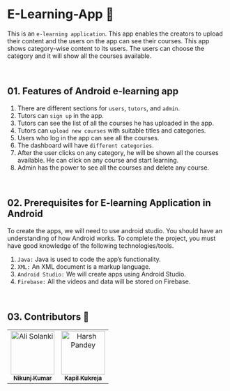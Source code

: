 # **E-Learning-App** 📖

This is an `e-learning application`. This app enables the creators to upload their content and the users on the app can see their courses. This app shows category-wise content to its users. The users can choose the category and it will show all the courses available.


<br>

## 01. Features of Android e-learning app
1. There are different sections for `users`, `tutors`, and `admin`.
2. Tutors can `sign up` in the app.
3. Tutors can see the list of all the courses he has uploaded in the app.
4. Tutors can `upload new courses` with suitable titles and categories.
5. Users who log in the app can see all the courses.
6. The dashboard will have `different categories`.
7. After the user clicks on any category, he will be shown all the courses available. He can click on any course and start learning.
8. Admin has the power to see all the courses and delete any course.

<br>

## 02. Prerequisites for E-learning Application in Android
To create the apps, we will need to use android studio. You should have an understanding of how Android works. To complete the project, you must have good knowledge of the following technologies/tools.

1. `Java:` Java is used to code the app’s functionality.
2. `XML:` An XML document is a markup language.
3. `Android Studio:` We will create apps using Android Studio.
4. `Firebase:` All the videos and data will be stored on Firebase.

<br>

## 03. Contributors 👻

<table>
    <tbody>
        <tr>
            <td align="center">
                <a href="https://github.com/nikunjk9/">
                    <img src="https://avatars.githubusercontent.com/u/140910919?v=4" width="100px;" alt="Ali Solanki"/>
                    <br />
                    <sub><b>Nikunj Kumar</b></sub>
                </a> 
            </td>
            <td align="center">
                <a href="https://github.com/kxpil09/">
                    <img src="https://avatars.githubusercontent.com/u/99945815?v=4" width="100px;" alt="Harsh Pandey"/>
                    <br />
                    <sub><b>Kapil Kukreja</b></sub>
                </a>
            </td>
         </tr>
    </tbody>
</table>
